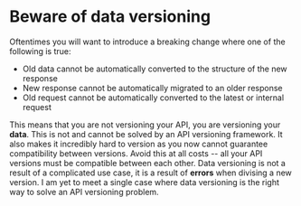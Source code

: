 # Beware of data versioning
Oftentimes you will want to introduce a breaking change where one of the following is true:

* Old data cannot be automatically converted to the structure of the new response
* New response cannot be automatically migrated to an older response
* Old request cannot be automatically converted to the latest or internal request

This means that you are not versioning your API, you are versioning your **data**. This is not and cannot be solved by an API versioning framework. It also makes it incredibly hard to version as you now cannot guarantee compatibility between versions. Avoid this at all costs -- all your API versions must be compatible between each other. Data versioning is not a result of a complicated use case, it is a result of **errors** when divising a new version. I am yet to meet a single case where data versioning is the right way to solve an API versioning problem.
